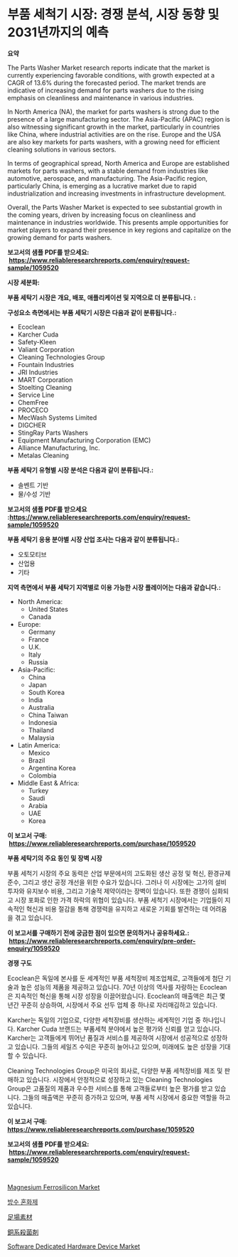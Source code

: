 <p><h1>부품 세척기 시장: 경쟁 분석, 시장 동향 및 2031년까지의 예측</h1></p><p><strong>요약</strong></p>
<p><p>The Parts Washer Market research reports indicate that the market is currently experiencing favorable conditions, with growth expected at a CAGR of 13.6% during the forecasted period. The market trends are indicative of increasing demand for parts washers due to the rising emphasis on cleanliness and maintenance in various industries. </p><p>In North America (NA), the market for parts washers is strong due to the presence of a large manufacturing sector. The Asia-Pacific (APAC) region is also witnessing significant growth in the market, particularly in countries like China, where industrial activities are on the rise. Europe and the USA are also key markets for parts washers, with a growing need for efficient cleaning solutions in various sectors.</p><p>In terms of geographical spread, North America and Europe are established markets for parts washers, with a stable demand from industries like automotive, aerospace, and manufacturing. The Asia-Pacific region, particularly China, is emerging as a lucrative market due to rapid industrialization and increasing investments in infrastructure development. </p><p>Overall, the Parts Washer Market is expected to see substantial growth in the coming years, driven by increasing focus on cleanliness and maintenance in industries worldwide. This presents ample opportunities for market players to expand their presence in key regions and capitalize on the growing demand for parts washers.</p></p>
<p><strong>보고서의 샘플 PDF를 받으세요: &nbsp;<a href="https://www.reliableresearchreports.com/enquiry/request-sample/1059520">https://www.reliableresearchreports.com/enquiry/request-sample/1059520</a></strong></p>
<p><strong>시장 세분화:</strong></p>
<p><strong> 부품 세탁기 시장은 개요, 배포, 애플리케이션 및 지역으로 더 분류됩니다. :</strong></p>
<p><strong>구성요소 측면에서는 부품 세탁기 시장은 다음과 같이 분류됩니다.:</strong></p>
<p><ul><li>Ecoclean</li><li>Karcher Cuda</li><li>Safety-Kleen</li><li>Valiant Corporation</li><li>Cleaning Technologies Group</li><li>Fountain Industries</li><li>JRI Industries</li><li>MART Corporation</li><li>Stoelting Cleaning</li><li>Service Line</li><li>ChemFree</li><li>PROCECO</li><li>MecWash Systems Limited</li><li>DIGCHER</li><li>StingRay Parts Washers</li><li>Equipment Manufacturing Corporation (EMC)</li><li>Alliance Manufacturing, Inc.</li><li>Metalas Cleaning</li></ul></p>
<p><strong> 부품 세탁기 유형별 시장 분석은 다음과 같이 분류됩니다.:</strong></p>
<p><ul><li>솔벤트 기반</li><li>물/수성 기반</li></ul></p>
<p><strong>보고서의 샘플 PDF를 받으세요 :<a href="https://www.reliableresearchreports.com/enquiry/request-sample/1059520">https://www.reliableresearchreports.com/enquiry/request-sample/1059520</a></strong></p>
<p><strong> 부품 세탁기 응용 분야별 시장 산업 조사는 다음과 같이 분류됩니다.:</strong></p>
<p><ul><li>오토모티브</li><li>산업용</li><li>기타</li></ul></p>
<p><strong>지역 측면에서 부품 세탁기 지역별로 이용 가능한 시장 플레이어는 다음과 같습니다.:</strong></p>
<p><ul>
    <li>
        North America:
        <ul>
            <li>United States</li>
            <li>Canada</li>
        </ul>
    </li>
    <li>
        Europe:
        <ul>
            <li>Germany</li>
            <li>France</li>
            <li>U.K.</li>
            <li>Italy</li>
            <li>Russia</li>
        </ul>
    </li>
    <li>
        Asia-Pacific:
        <ul>
            <li>China</li>
            <li>Japan</li>
            <li>South Korea</li>
            <li>India</li>
            <li>Australia</li>
            <li>China Taiwan</li>
            <li>Indonesia</li>
            <li>Thailand</li>
            <li>Malaysia</li>
        </ul>
    </li>
    <li>
        Latin America:
        <ul>
            <li>Mexico</li>
            <li>Brazil</li>
            <li>Argentina Korea</li>
            <li>Colombia</li>
        </ul>
    </li>
    <li>
        Middle East & Africa:
        <ul>
            <li>Turkey</li>
            <li>Saudi</li>
            <li>Arabia</li>
            <li>UAE</li>
            <li>Korea</li>
        </ul>
    </li>
    </ul></p>
<p><strong>이 보고서 구매: &nbsp;<a href="https://www.reliableresearchreports.com/purchase/1059520">https://www.reliableresearchreports.com/purchase/1059520</a></strong></p>
<p><strong>부품 세탁기의 주요 동인 및 장벽 시장</strong></p>
<p><p>부품 세척기 시장의 주요 동력은 산업 부문에서의 고도화된 생산 공정 및 혁신, 환경규제 준수, 그리고 생산 공정 개선을 위한 수요가 있습니다. 그러나 이 시장에는 고가의 설비 투자와 유지보수 비용, 그리고 기술적 제약이라는 장벽이 있습니다. 또한 경쟁이 심화되고 시장 포화로 인한 가격 하락의 위협이 있습니다. 부품 세척기 시장에서는 기업들이 지속적인 혁신과 비용 절감을 통해 경쟁력을 유지하고 새로운 기회를 발견하는 데 어려움을 겪고 있습니다.</p></p>
<p><strong>이 보고서를 구매하기 전에 궁금한 점이 있으면 문의하거나 공유하세요.: &nbsp;<a href="https://www.reliableresearchreports.com/enquiry/pre-order-enquiry/1059520">https://www.reliableresearchreports.com/enquiry/pre-order-enquiry/1059520</a></strong></p>
<p><strong>경쟁 구도</strong></p>
<p><p>Ecoclean은 독일에 본사를 둔 세계적인 부품 세척장비 제조업체로, 고객들에게 첨단 기술과 높은 성능의 제품을 제공하고 있습니다. 70년 이상의 역사를 자랑하는 Ecoclean은 지속적인 혁신을 통해 시장 성장을 이끌어왔습니다. Ecoclean의 매출액은 최근 몇 년간 꾸준히 상승하여, 시장에서 주요 선두 업체 중 하나로 자리매김하고 있습니다.</p><p>Karcher는 독일의 기업으로, 다양한 세척장비를 생산하는 세계적인 기업 중 하나입니다. Karcher Cuda 브랜드는 부품세척 분야에서 높은 평가와 신뢰를 얻고 있습니다. Karcher는 고객들에게 뛰어난 품질과 서비스를 제공하여 시장에서 성공적으로 성장하고 있습니다. 그들의 세일즈 수익은 꾸준히 늘어나고 있으며, 미래에도 높은 성장을 기대할 수 있습니다.</p><p>Cleaning Technologies Group은 미국의 회사로, 다양한 부품 세척장비를 제조 및 판매하고 있습니다. 시장에서 안정적으로 성장하고 있는 Cleaning Technologies Group은 고품질의 제품과 우수한 서비스를 통해 고객들로부터 높은 평가를 받고 있습니다. 그들의 매출액은 꾸준히 증가하고 있으며, 부품 세척 시장에서 중요한 역할을 하고 있습니다.</p></p>
<p><strong>이 보고서 구매: &nbsp; <a href="https://www.reliableresearchreports.com/purchase/1059520">https://www.reliableresearchreports.com/purchase/1059520</a></strong></p>
<p><strong>보고서의 샘플 PDF를 받으세요: &nbsp;<a href="https://www.reliableresearchreports.com/enquiry/request-sample/1059520">https://www.reliableresearchreports.com/enquiry/request-sample/1059520</a></strong><strong></strong></p>
<p>&nbsp;</p>
<p><p><a href="https://github.com/BryceTownsendr/Market-Research-Report-List-3/blob/main/magnesium-ferrosilicon-market.md">Magnesium Ferrosilicon Market</a></p><p><a href="https://github.com/xvz497517413/Market-Research-Report-List-1/blob/main/3567660190036.md">방수 혼화제</a></p><p><a href="https://github.com/mcbeesbxa270/Market-Research-Report-List-1/blob/main/8942420190162.md">足場素材</a></p><p><a href="https://github.com/ksxzwxabcuynh011/Market-Research-Report-List-1/blob/main/6994206190161.md">銅系殺菌剤</a></p><p><a href="https://invited-way-688.notion.site/Software-Dedicated-Hardware-Device-Market-Size-Furnishes-Valuable-Information-Encompassing-Market-Sh-c0202838519241e29b44ad8f899b83b0">Software Dedicated Hardware Device Market</a></p></p>